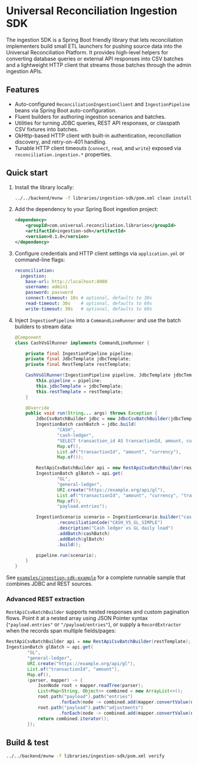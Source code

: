 # Universal Reconciliation Ingestion SDK

The ingestion SDK is a Spring Boot friendly library that lets reconciliation implementers build
small ETL launchers for pushing source data into the Universal Reconciliation Platform. It provides
high-level helpers for converting database queries or external API responses into CSV batches and
a lightweight HTTP client that streams those batches through the admin ingestion APIs.

## Features

- Auto-configured `ReconciliationIngestionClient` and `IngestionPipeline` beans via Spring Boot
  auto-configuration.
- Fluent builders for authoring ingestion scenarios and batches.
- Utilities for turning JDBC queries, REST API responses, or classpath CSV fixtures into batches.
- OkHttp-based HTTP client with built-in authentication, reconciliation discovery, and retry-on-401
  handling.
- Tunable HTTP client timeouts (`connect`, `read`, and `write`) exposed via
  `reconciliation.ingestion.*` properties.

## Quick start

1. Install the library locally:

   ```bash
   ../../backend/mvnw -f libraries/ingestion-sdk/pom.xml clean install
   ```

2. Add the dependency to your Spring Boot ingestion project:

   ```xml
   <dependency>
       <groupId>com.universal.reconciliation.libraries</groupId>
       <artifactId>ingestion-sdk</artifactId>
       <version>0.1.0</version>
   </dependency>
   ```

3. Configure credentials and HTTP client settings via `application.yml` or command-line flags:

   ```yaml
   reconciliation:
     ingestion:
       base-url: http://localhost:8080
       username: admin1
       password: password
       connect-timeout: 10s # optional, defaults to 30s
       read-timeout: 30s    # optional, defaults to 60s
       write-timeout: 30s   # optional, defaults to 60s
   ```

4. Inject `IngestionPipeline` into a `CommandLineRunner` and use the batch builders to stream data:

   ```java
   @Component
   class CashVsGlRunner implements CommandLineRunner {

       private final IngestionPipeline pipeline;
       private final JdbcTemplate jdbcTemplate;
       private final RestTemplate restTemplate;

       CashVsGlRunner(IngestionPipeline pipeline, JdbcTemplate jdbcTemplate, RestTemplate restTemplate) {
           this.pipeline = pipeline;
           this.jdbcTemplate = jdbcTemplate;
           this.restTemplate = restTemplate;
       }

       @Override
       public void run(String... args) throws Exception {
           JdbcCsvBatchBuilder jdbc = new JdbcCsvBatchBuilder(jdbcTemplate);
           IngestionBatch cashBatch = jdbc.build(
                   "CASH",
                   "cash-ledger",
                   "SELECT transaction_id AS transactionId, amount, currency FROM cash_ledger",
                   Map.of(),
                   List.of("transactionId", "amount", "currency"),
                   Map.of());

           RestApiCsvBatchBuilder api = new RestApiCsvBatchBuilder(restTemplate);
           IngestionBatch glBatch = api.get(
                   "GL",
                   "general-ledger",
                   URI.create("https://example.org/api/gl"),
                   List.of("transactionId", "amount", "currency", "tradeDate"),
                   Map.of(),
                   "payload.entries");

           IngestionScenario scenario = IngestionScenario.builder("cash-vs-gl")
                   .reconciliationCode("CASH_VS_GL_SIMPLE")
                   .description("Cash ledger vs GL daily load")
                   .addBatch(cashBatch)
                   .addBatch(glBatch)
                   .build();

           pipeline.run(scenario);
       }
   }
   ```

See [`examples/ingestion-sdk-example`](../../examples/ingestion-sdk-example/README.md) for a
complete runnable sample that combines JDBC and REST sources.

### Advanced REST extraction

`RestApiCsvBatchBuilder` supports nested responses and custom pagination flows. Point it at a nested
array using JSON Pointer syntax (`"payload.entries"` or `"/payload/entries"`), or supply a
`RecordExtractor` when the records span multiple fields/pages:

```java
RestApiCsvBatchBuilder api = new RestApiCsvBatchBuilder(restTemplate);
IngestionBatch glBatch = api.get(
        "GL",
        "general-ledger",
        URI.create("https://example.org/api/gl"),
        List.of("transactionId", "amount"),
        Map.of(),
        (parser, mapper) -> {
            JsonNode root = mapper.readTree(parser);
            List<Map<String, Object>> combined = new ArrayList<>();
            root.path("payload").path("entries")
                    .forEach(node -> combined.add(mapper.convertValue(node, Map.class)));
            root.path("payload").path("adjustments")
                    .forEach(node -> combined.add(mapper.convertValue(node, Map.class)));
            return combined.iterator();
        });
```

## Build & test

```bash
../../backend/mvnw -f libraries/ingestion-sdk/pom.xml verify
```
